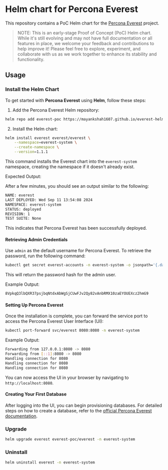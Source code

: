# Helm chart for Percona Everest

This repository contains a PoC Helm chart for the [Percona Everest](https://github.com/percona/everest) project.

> NOTE: This is an early-stage Proof of Concept (PoC) Helm chart. While it's still evolving and may not have full documentation or all features in place, we welcome your feedback and contributions to help improve it! Please feel free to explore, experiment, and collaborate with us as we work together to enhance its stability and functionality.

## Usage

### Install the Helm Chart

To get started with **Percona Everest** using **Helm**, follow these steps:

1. Add the Percona Everest Helm repository:

```bash
helm repo add everest-poc https://mayankshah1607.github.io/everest-helm-chart/
```

2. Install the Helm chart:

```bash
helm install everest everest/everest \
    --namespace=everest-system \
    --create-namespace \
    --version=1.1.1
```

This command installs the Everest chart into the `everest-system` namespace, creating the namespace if it doesn't already exist.

Expected Output:

After a few minutes, you should see an output similar to the following:

```bash
NAME: everest
LAST DEPLOYED: Wed Sep 11 13:54:08 2024
NAMESPACE: everest-system
STATUS: deployed
REVISION: 1
TEST SUITE: None
```

This indicates that Percona Everest has been successfully deployed.

#### Retrieving Admin Credentials

Use `admin` as the default username for Percona Everest. To retrieve the password, run the following command:

```bash
kubectl get secret everest-accounts -n everest-system -o jsonpath='{.data.users\.yaml}' | base64 --decode  | yq '.admin.passwordHash'
```

This will return the password hash for the admin user.

Example Output:

```bash
8VpkqQ3lbQXR37psjbqNtdxAbWgSjCUwFJv2Qy82vAnbRMX10zaEYOUEXcz2hmG9
```

#### Setting Up Percona Everest

Once the installation is complete, you can forward the service port to access the Percona Everest User Interface (UI):

```bash
kubectl port-forward svc/everest 8080:8080 -n everest-system
```

Example Output:

```bash
Forwarding from 127.0.0.1:8080 -> 8080
Forwarding from [::1]:8080 -> 8080
Handling connection for 8080
Handling connection for 8080
Handling connection for 8080
```

You can now access the UI in your browser by navigating to `http://localhost:8080`.

#### Creating Your First Database

After logging into the UI, you can begin provisioning databases. For detailed steps on how to create a database, refer to the [official Percona Everest documentation](https://docs.percona.com/everest/use/db_provision.html).

### Upgrade

```bash
helm upgrade everest everest-poc/everest -n everest-system
```

### Uninstall

```bash
helm uninstall everest -n everest-system
```

